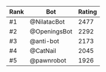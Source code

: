 Rank|Bot|Rating
---|---|---
#1|@NilatacBot|2477
#2|@OpeningsBot|2292
#3|@anti-bot|2173
#4|@CatNail|2045
#5|@pawnrobot|1926
